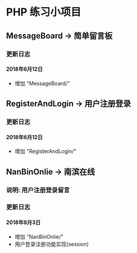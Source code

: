 # PHP 练习小项目

## **MessageBoard -> 简单留言板**
### 更新日志
#### 2018年6月12日
 - 增加 "MessageBoard/"

## **RegisterAndLogin -> 用户注册登录**
### 更新日志
#### 2018年6月12日
 - 增加 "RegisterAndLogin/"

## **NanBinOnlie -> 南滨在线**
### 说明: 用户注册登录留言
### 更新日志
#### 2018年8月3日
 - 增加 "NanBinOnlie/"
 - 用户登录注册功能实现(session)
